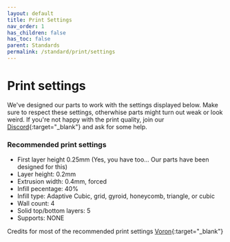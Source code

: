 ```yaml
---
layout: default
title: Print Settings
nav_order: 1
has_children: false
has_toc: false
parent: Standards
permalink: /standard/print/settings
---
```


# Print settings

We've designed our parts to work with the settings displayed below. Make sure to respect these settings, otherwhise parts might turn out weak or look weird.
If you're not happy with the print quality, join our [Discord](https://discord.com/invite/gzJP2s8){:target="_blank"} and ask for some help.

### Recommended print settings
* First layer height 0.25mm (Yes, you have too... Our parts have been designed for this)
* Layer height: 0.2mm
* Extrusion width: 0.4mm, forced
* Infill pecentage: 40%
* Infill type: Adaptive Cubic, grid, gyroid, honeycomb, triangle, or cubic
* Wall count: 4
* Solid top/bottom layers: 5
* Supports: NONE

Credits for most of the recommended print settings [Voron](https://vorondesign.com){:target="_blank"}